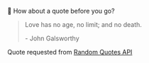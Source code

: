 📣 How about a quote before you go?

> Love has no age, no limit; and no death.
>
> <p>- John Galsworthy</p>

Quote requested from [Random Quotes API](https://github.com/lukePeavey/quotable)
